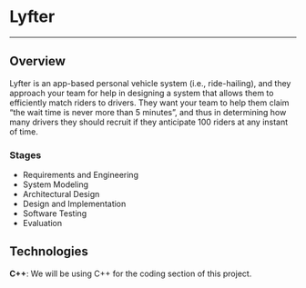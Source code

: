 # Lyfter

***

## Overview

Lyfter is an app-based personal vehicle system (i.e., ride-hailing), and they approach your team for help in designing a system that allows them to efficiently match riders to drivers. They want your team to help them claim “the wait time is never more than 5 minutes”, and thus in determining how many drivers they should recruit if they anticipate 100 riders at any instant of time.

### Stages
- Requirements and Engineering
- System Modeling
- Architectural Design
- Design and Implementation
- Software Testing
- Evaluation

## Technologies

**C++**: We will be using C++ for the coding section of this project.
